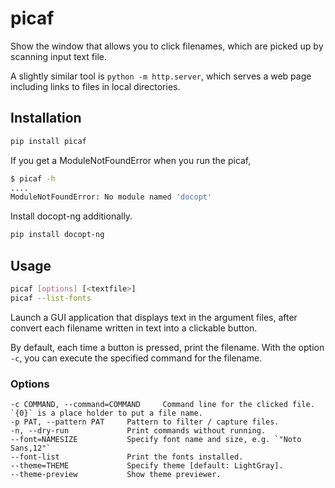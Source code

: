 # picaf

Show the window that allows you to click filenames, which are picked up by scanning input text file.

A slightly similar tool is `python -m http.server`, which serves a web page including links to files in local directories.

## Installation

```sh
pip install picaf
```

If you get a ModuleNotFoundError when you run the picaf,

```sh
$ picaf -h
....
ModuleNotFoundError: No module named 'docopt'
```

Install docopt-ng additionally.

```sh
pip install docopt-ng
```

## Usage

```sh
picaf [options] [<textfile>]
picaf --list-fonts
```

Launch a GUI application that displays text in the argument files, after convert each filename written in text into a clickable button.

By default, each time a button is pressed, print the filename. With the option `-c`, you can execute the specified command for the filename.

### Options

```
-c COMMAND, --command=COMMAND     Command line for the clicked file. `{0}` is a place holder to put a file name.
-p PAT, --pattern PAT     Pattern to filter / capture files.
-n, --dry-run             Print commands without running.
--font=NAMESIZE           Specify font name and size, e.g. `"Noto Sans,12"`
--font-list               Print the fonts installed.
--theme=THEME             Specify theme [default: LightGray].
--theme-preview           Show theme previewer.
```
